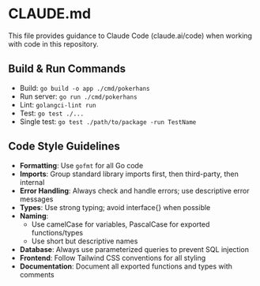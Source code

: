 # CLAUDE.md

This file provides guidance to Claude Code (claude.ai/code) when working with code in this repository.

## Build & Run Commands
- Build: `go build -o app ./cmd/pokerhans`
- Run server: `go run ./cmd/pokerhans`
- Lint: `golangci-lint run`
- Test: `go test ./...`
- Single test: `go test ./path/to/package -run TestName`

## Code Style Guidelines
- **Formatting**: Use `gofmt` for all Go code
- **Imports**: Group standard library imports first, then third-party, then internal
- **Error Handling**: Always check and handle errors; use descriptive error messages
- **Types**: Use strong typing; avoid interface{} when possible
- **Naming**: 
  - Use camelCase for variables, PascalCase for exported functions/types
  - Use short but descriptive names
- **Database**: Always use parameterized queries to prevent SQL injection
- **Frontend**: Follow Tailwind CSS conventions for all styling
- **Documentation**: Document all exported functions and types with comments
